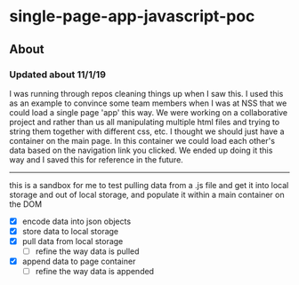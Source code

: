 # single-page-app-javascript-poc

## About

### Updated about 11/1/19
I was running through repos cleaning things up when I saw this.  I used this as an example to convince some team members when I was at NSS that we could load a single page 'app' this way.  We were working on a collaborative project and rather than us all manipulating multiple html files and trying to string them together with different css, etc. I thought we should just have a container on the main page.  In this container we could load each other's data based on the navigation link you clicked.  We ended up doing it this way and I saved this for reference in the future.

---

this is a sandbox for me to test pulling data from a .js file and 
get it into local storage and out of local storage, and populate it within a main container on the DOM 

- [x] encode data into json objects
- [x] store data to local storage
- [x] pull data from local storage
  - [ ] refine the way data is pulled
- [x] append data to page container
  - [ ] refine the way data is appended
